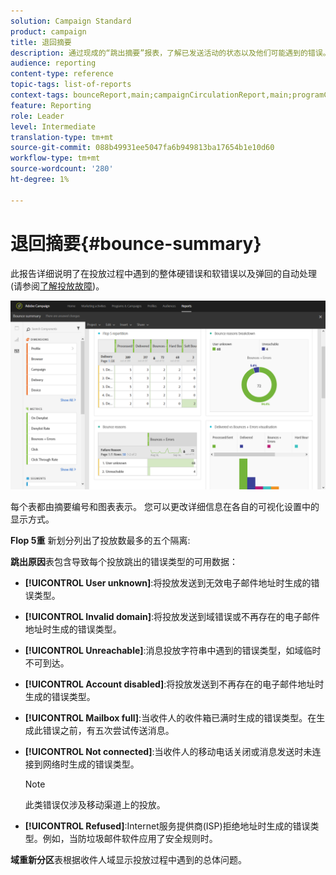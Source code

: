 ```yaml
---
solution: Campaign Standard
product: campaign
title: 退回摘要
description: 通过现成的“跳出摘要”报表，了解已发送活动的状态以及他们可能遇到的错误。
audience: reporting
content-type: reference
topic-tags: list-of-reports
context-tags: bounceReport,main;campaignCirculationReport,main;programCirculationReport,main
feature: Reporting
role: Leader
level: Intermediate
translation-type: tm+mt
source-git-commit: 088b49931ee5047fa6b949813ba17654b1e10d60
workflow-type: tm+mt
source-wordcount: '280'
ht-degree: 1%

---
```



# 退回摘要{#bounce-summary}

此报告详细说明了在投放过程中遇到的整体硬错误和软错误以及弹回的自动处理(请参阅[了解投放故障](../../sending/using/understanding-delivery-failures.md))。

![](assets/campaign_reports_bounces.png)

每个表都由摘要编号和图表表示。 您可以更改详细信息在各自的可视化设置中的显示方式。

**Flop 5重** 新划分列出了投放数最多的五个隔离:

**跳出原因**&#x200B;表包含导致每个投放跳出的错误类型的可用数据：

* **[!UICONTROL User unknown]**:将投放发送到无效电子邮件地址时生成的错误类型。
* **[!UICONTROL Invalid domain]**:将投放发送到域错误或不再存在的电子邮件地址时生成的错误类型。
* **[!UICONTROL Unreachable]**:消息投放字符串中遇到的错误类型，如域临时不可到达。
* **[!UICONTROL Account disabled]**:将投放发送到不再存在的电子邮件地址时生成的错误类型。
* **[!UICONTROL Mailbox full]**:当收件人的收件箱已满时生成的错误类型。在生成此错误之前，有五次尝试传送消息。
* **[!UICONTROL Not connected]**:当收件人的移动电话关闭或消息发送时未连接到网络时生成的错误类型。

   >[!NOTE]
   >
   >此类错误仅涉及移动渠道上的投放。

* **[!UICONTROL Refused]**:Internet服务提供商(ISP)拒绝地址时生成的错误类型。例如，当防垃圾邮件软件应用了安全规则时。

**域重新分区**&#x200B;表根据收件人域显示投放过程中遇到的总体问题。
